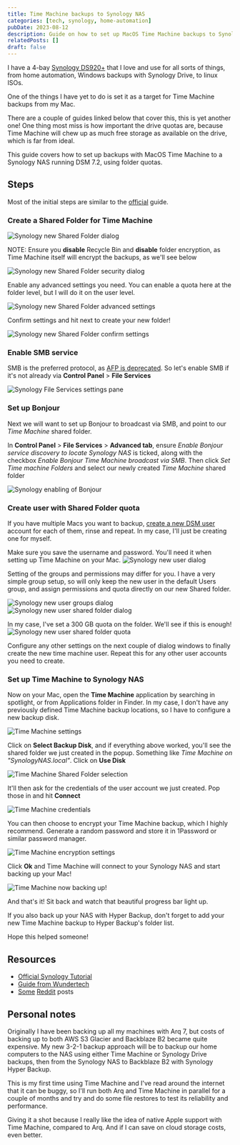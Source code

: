 ```yaml
---
title: Time Machine backups to Synology NAS
categories: [tech, synology, home-automation]
pubDate: 2023-08-12
description: Guide on how to set up MacOS Time Machine backups to Synology NAS
relatedPosts: []
draft: false
---
```


I have a 4-bay [Synology DS920+][ds920] that I love and use for all sorts of
things, from home automation, Windows backups with Synology Drive, to linux
ISOs.

One of the things I have yet to do is set it as a target for Time Machine
backups from my Mac.

There are a couple of guides linked below that cover this, this is yet another
one! One thing most miss is how important the drive quotas are, because Time
Machine will chew up as much free storage as available on the drive, which is
far from ideal.

This guide covers how to set up backups with MacOS Time Machine to a Synology
NAS running DSM 7.2, using folder quotas.

## Steps

Most of the initial steps are similar to the [official] guide.

### Create a Shared Folder for Time Machine

![Synology new Shared Folder dialog](../../images/syno-new-shared-folder.png)

NOTE: Ensure you **disable** Recycle Bin and **disable** folder encryption, as
Time Machine itself will encrypt the backups, as we'll see below

![Synology new Shared Folder security dialog](../../images/syno-new-shared-folder-security.png)

Enable any advanced settings you need. You can enable a quota here at the folder level, but I will do it on the user level.

![Synology new Shared Folder advanced settings](../../images/syno-new-shared-folder-advanced.png)

Confirm settings and hit next to create your new folder!

![Synology new Shared Folder confirm settings](../../images/syno-new-shared-folder-confirm.png)

### Enable SMB service

SMB is the preferred protocol, as [AFP is deprecated][afp]. So
let's enable SMB if it's not already via **Control Panel** > **File Services**

![Synology File Services settings pane](../../images/syno-smb.png)

### Set up Bonjour

Next we will want to set up Bonjour to broadcast via SMB, and point to our *Time
Machine* shared folder.

In **Control Panel** > **File Services** > **Advanced tab**, ensure *Enable
Bonjour service discovery to locate Synology NAS* is ticked, along with the
checkbox *Enable Bonjour Time Machine broadcast via SMB*. Then click *Set Time
machine Folders* and select our newly created *Time Machine* shared folder

![Synology enabling of Bonjour](../../images/syno-bonjour.png)

### Create user with Shared Folder quota

If you have multiple Macs you want to backup, [create a new DSM
user][create-user] account for each of them, rinse and repeat. In my case, I'll
just be creating one for myself.

Make sure you save the username and password. You'll need it when setting up
Time Machine on your Mac.
![Synology new user dialog](../../images/syno-new-user.png)

Setting of the groups and permissions may differ for you. I have a very simple
group setup, so will only keep the new user in the default Users group, and assign
permissions and quota directly on our new Shared folder.

![Synology new user groups dialog](../../images/syno-new-user-groups.png)
![Synology new user shared folder dialog](../../images/syno-new-user-shared-permissions.png)

In my case, I've set a 300 GB quota on the folder. We'll see if this is enough!
![Synology new user shared folder quota](../../images/syno-new-user-quota.png)

Configure any other settings on the next couple of dialog windows to finally
create the new time machine user. Repeat this for any other user accounts you need to create.

### Set up Time Machine to Synology NAS

Now on your Mac, open the **Time Machine** application by searching in spotlight, or from Applications folder in Finder. In my case, I don't have any previously defined Time Machine backup locations, so I have to configure a new backup disk.

![Time Machine settings](../../images/time-machine-settings.png)

Click on **Select Backup Disk**, and if everything above worked, you'll see the
shared folder we just created in the popup. Something like *Time Machine on
"SynologyNAS.local"*. Click on **Use Disk**

![Time Machine Shared Folder selection](../../images/time-machine-folder-select.png)

It'll then ask for the credentials of the user account we just created. Pop those
in and hit **Connect**

![Time Machine credentials](../../images/time-machine-credentials.png)

You can then choose to encrypt your Time Machine backup, which I highly
recommend. Generate a random password and store it in 1Password or similar
password manager.

![Time Machine encryption settings](../../images/time-machine-encryption.png)

Click **Ok** and Time Machine will connect to your Synology NAS and start backing
up your Mac!

![Time Machine now backing up!](../../images/time-machine-backing-up.png)

And that's it! Sit back and watch that beautiful progress bar light up.

If you also back up your NAS with Hyper Backup, don't forget to add your new
Time Machine backup to Hyper Backup's folder list.

Hope this helped someone!

## Resources

- [Official Synology Tutorial][official]
- [Guide from Wundertech][wundertech]
- [Some][reddit-1] [Reddit][reddit-2] posts

## Personal notes

Originally I have been backing up all my machines with Arq 7, but costs of
backing up to both AWS S3 Glacier and Backblaze B2 became quite expensive. My
new 3-2-1 backup approach will be to backup our home computers to the NAS using
either Time Machine or Synology Drive backups, then from the Synology NAS to
Backblaze B2 with Synology Hyper Backup.

This is my first time using Time Machine and I've read around the internet that
it can be buggy, so I'll run both Arq and Time Machine in parallel for a couple
of months and try and do some file restores to test its reliability and
performance.

Giving it a shot because I really like the idea of native Apple support with
Time Machine, compared to Arq. And if I can save on cloud storage costs, even
better.

[official]: https://kb.synology.com/en-my/DSM/tutorial/How_to_back_up_files_from_Mac_to_Synology_NAS_with_Time_Machine
[wundertech]: https://www.wundertech.net/how-to-backup-to-a-synology-nas-with-time-machine/
[reddit-1]: https://www.reddit.com/r/synology/comments/t0manx/time_machine_backup_on_synology_nas/
[reddit-2]: https://www.reddit.com/r/synology/comments/13rs974/macos_time_machine_experience_with_synology/
[afp]: https://www.macworld.com/article/234926/using-afp-to-share-a-mac-drive-its-time-to-change.html
[create-user]: https://kb.synology.com/en-my/DSM/help/DSM/AdminCenter/file_user_create?version=7
[ds920]: https://nascompares.com/2020/05/21/synology-ds920-nas-drive-hardware-review/
